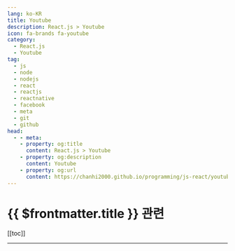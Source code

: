 ```yaml
---
lang: ko-KR
title: Youtube
description: React.js > Youtube
icon: fa-brands fa-youtube
category:
  - React.js
  - Youtube
tag: 
  - js
  - node
  - nodejs
  - react
  - reactjs
  - reactnative
  - facebook
  - meta
  - git
  - github
head:
  - - meta:
    - property: og:title
      content: React.js > Youtube
    - property: og:description
      content: Youtube
    - property: og:url
      content: https://chanhi2000.github.io/programming/js-react/youtube.html
---
```


# {{ $frontmatter.title }} 관련

[[toc]]

---

<MyYouTubeItems jsonName="yu-SonnySangha" /><!-- Sonny Sangha -->
<MyYouTubeItems jsonName="yu-CleverProgrammer" /><!-- Clever Programmer -->
<MyYouTubeItems jsonName="yu-CodeBoost" /><!-- Code Boost -->
<MyYouTubeItems jsonName="yu-notjustdev" /><!-- notJust․dev -->
<MyYouTubeItems jsonName="yu-SamMeechWard" /><!-- Sam Meech-Ward -->
<MyYouTubeItems jsonName="yu-thedevenvironment" /><!-- The Dev Environment -->
<MyYouTubeItems jsonName="yu-WhiteSponge" /><!-- WhiteSponge -->
<MyYouTubeItems jsonName="yu-jsontype" /><!-- jsontype -->
<MyYouTubeItems jsonName="yu-ZAINKEEPSCODE" /><!-- ZAINKEEPSCODE -->
<MyYouTubeItems jsonName="yu-leerob" /><!-- Lee Robinson -->
<MyYouTubeItems jsonName="yu-JavaGuides" /><!-- Java Guides -->
<MyYouTubeItems jsonName="yu-elibroftw" /><!-- elibro -->
<MyYouTubeItems jsonName="yu-edutechional" /><!-- edutechional -->
<MyYouTubeItems jsonName="yu-webtechtalks" /><!-- Web Tech Talks -->
<MyYouTubeItems jsonName="yu-DipeshMalvia" /><!-- Dipesh Malvia -->
<MyYouTubeItems jsonName="yu-akashpadhiyar" /><!-- Akash Padhiyar -->
<MyYouTubeItems jsonName="yu-CodinginPublic" /><!-- Coding in Public -->
<MyYouTubeItems jsonName="yu-the_full_stack_junkie" /><!-- The Full Stack Junkie -->
<MyYouTubeItems jsonName="yu-cosdensolutions" /><!-- Cosden Solutions -->
<MyYouTubeItems jsonName="yu-tharo382" /><!-- Tharo -->
<MyYouTubeItems jsonName="yu-JollyCoding" /><!-- Jolly Coding -->
<MyYouTubeItems jsonName="yu-sangammukherjee" /><!-- Sangam Mukherjee -->
<MyYouTubeItems jsonName="yu-mr.jeffastor9617" /><!-- Mr. Jeff Astor -->
<MyYouTubeItems jsonName="yu-LearnEDU" /><!-- LearnEDU -->
<MyYouTubeItems jsonName="yu-webdecoded" /><!-- webdecoded -->
<MyYouTubeItems jsonName="yu-CodingLupine" /><!-- 코딩루팡 CodingLupine -->
<MyYouTubeItems jsonName="yu-CodeRadiance" /><!-- Code Radiance -->
<MyYouTubeItems jsonName="yu-IndianCoders" /><!-- Indian Coders -->
<MyYouTubeItems jsonName="yu-weekendcode" /><!-- WeekendCode 주말코딩 -->
<MyYouTubeItems jsonName="yu-briandesign" /><!-- Brian Design -->
<MyYouTubeItems jsonName="yu-galaxies_dev" /><!-- Simon Grimm -->
<MyYouTubeItems jsonName="yu-MonsterlessonsAcademy" /><!-- Monsterlessons Academy -->
<MyYouTubeItems jsonName="yu-zachgoll" /><!-- Full Stack Zach -->
<MyYouTubeItems jsonName="yu-worlddev" /><!-- 저세상개발자 -->
<MyYouTubeItems jsonName="yu-codeching" /><!-- Codeching -->
<MyYouTubeItems jsonName="yu-tubeguruji" /><!-- TubeGuruji -->
<MyYouTubeItems jsonName="yu-iamrithmic" /><!-- rithmic -->
<MyYouTubeItems jsonName="yu-BroCodez" /><!-- Bro Code -->
<MyYouTubeItems jsonName="yu-josehp_han" /><!-- HAN SANG HOON -->
<MyYouTubeItems jsonName="yu-codinginflow" /><!-- Coding in Flow -->
<MyYouTubeItems jsonName="yu-around.hub.studio" /><!-- 어라운드 허브 스튜디오 - Around Hub Studio -->
<MyYouTubeItems jsonName="yu-starcoding" /><!-- 별코딩 -->
<MyYouTubeItems jsonName="yu-VetrivelRavi" /><!-- Vetrivel Ravi -->
<MyYouTubeItems jsonName="yu-programmingwithmosh" /><!-- Programming with Mosh -->
<MyYouTubeItems jsonName="yu-ByteGrad" /><!-- ByteGrad -->
<MyYouTubeItems jsonName="yu-RedwoodJS" /><!-- RedwoodJS -->
<MyYouTubeItems jsonName="yu-reactproject" /><!-- React & Next js Projects with Sahand -->
<MyYouTubeItems jsonName="yu-gionatha" /><!-- Code With Gionatha -->
<MyYouTubeItems jsonName="yu-ClarityCoders" /><!-- ClarityCoders -->
<MyYouTubeItems jsonName="yu-codedamn" /><!-- Mehul - Codedamn -->
<MyYouTubeItems jsonName="yu-GreatStackDev" /><!-- GreatStack -->
<MyYouTubeItems jsonName="yu-JustinJackson" /><!-- Justin Jackson -->
<MyYouTubeItems jsonName="yu-academind" /><!-- Academind -->
<MyYouTubeItems jsonName="yu-GeeksforGeeksVideos" /><!-- GeeksforGeeks -->
<MyYouTubeItems jsonName="yu-learnwithjason" /><!-- Learn With Jason -->
<MyYouTubeItems jsonName="yu-9diin" /><!-- 구디사는 개발자 9Diin -->
<MyYouTubeItems jsonName="yu-ZeroToMastery" /><!-- Zero To Mastery -->
<MyYouTubeItems jsonName="yu-cybersuperior" /><!-- Cyber Superior -->
<MyYouTubeItems jsonName="yu-codewithantonio" /><!-- Code With Antonio -->
<MyYouTubeItems jsonName="yu-LamaDev" /><!-- Lama Dev -->
<MyYouTubeItems jsonName="yu-jeonghwan_kim" /><!-- 김정환 -->
<MyYouTubeItems jsonName="yu-TonyAlicea" /><!-- Tony Alicea -->
<MyYouTubeItems jsonName="yu-syntaxfm" /><!-- Syntax -->
<MyYouTubeItems jsonName="yu-fknight" /><!-- ForrestKnight -->
<MyYouTubeItems jsonName="yu-frongt" /><!-- 프롱드 -->
<MyYouTubeItems jsonName="yu-FaztTech" /><!-- Fazt -->
<MyYouTubeItems jsonName="yu-rocketseat" /><!-- Rocketseat -->
<MyYouTubeItems jsonName="yu-crossplatformkorea" /><!-- 크로스플랫폼 코리아 -->
<MyYouTubeItems jsonName="yu-QiroLab" /><!-- QiroLab -->
<MyYouTubeItems jsonName="yu-bholmesdev" /><!-- Ben Holmes -->
<MyYouTubeItems jsonName="yu-ecemgokdogan" /><!-- Ecem Gokdogan -->
<MyYouTubeItems jsonName="yu-nickytonline" /><!-- Nick Taylor -->
<MyYouTubeItems jsonName="yu-codeandcreate" /><!-- Code And Create -->
<MyYouTubeItems jsonName="yu-codejong" /><!-- 코드종 -->
<MyYouTubeItems jsonName="yu-coderyan" /><!-- Code Ryan -->
<MyYouTubeItems jsonName="yu-rtcodes" /><!-- Rajat Talesra -->
<MyYouTubeItems jsonName="yu-profydev" /><!-- Profy dev -->
<MyYouTubeItems jsonName="yu-codegenix" /><!-- Code Genix -->
<MyYouTubeItems jsonName="yu-chouxdo-coding" /><!-- 슈도코딩 -->
<MyYouTubeItems jsonName="yu-DilipItAcademy" /><!-- Dilip IT Academy -->
<MyYouTubeItems jsonName="yu-nileshtechnology" /><!-- Nilesh Technology -->
<MyYouTubeItems jsonName="yu-StevenCodeCraft" /><!-- StevenCodeCraft -->
<MyYouTubeItems jsonName="yu-gymcoding" /><!-- 짐코딩 - 웹 개발 입문부터 실무까지 -->
<MyYouTubeItems jsonName="yu-myunggyunkim" /><!-- 김명균 -->
<MyYouTubeItems jsonName="yu-Glo_Academy" /><!-- Glo Academy -->
<MyYouTubeItems jsonName="yu-rasmic" /><!-- Ras Mic -->
<MyYouTubeItems jsonName="yu-ReactConfOfficial" /><!-- React Conf -->
<MyYouTubeItems jsonName="yu-DanRNLab" /><!-- Dan's React Native Lab -->
<MyYouTubeItems jsonName="yu-reactrally2196" /><!-- ReactRally -->
<MyYouTubeItems jsonName="yu-SoftwareMansion" /><!-- Software Mansion -->
<MyYouTubeItems jsonName="yu-frontendbasics" /><!-- Frontend Basics -->
<MyYouTubeItems jsonName="yu-alemtuzlak" /><!-- Alem Tuzlak -->
<MyYouTubeItems jsonName="yu-ThapaTechnical" /><!-- Thapa Technical -->
<MyYouTubeItems jsonName="yu-SemicolonGuy" /><!-- Semicolon Guy -->

<TagLinks />